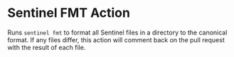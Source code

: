 # Sentinel FMT Action
Runs `sentinel fmt` to format all Sentinel files in a directory to the canonical format.
 If any files differ, this action will comment back on the pull request with the result of each file.
